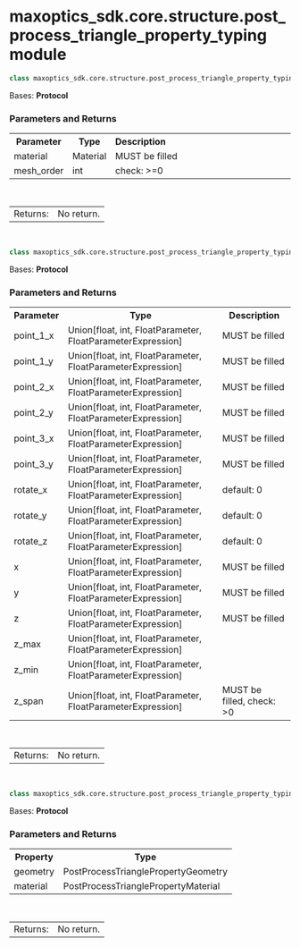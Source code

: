 # maxoptics_sdk.core.structure.post_process_triangle_property_typing module

```py
class maxoptics_sdk.core.structure.post_process_triangle_property_typing.PostProcessRectanglePropertyMaterial(*args, **kwargs)
```

Bases: **Protocol**

### Parameters and Returns

<table class="custom-table">
    <tr>
        <th>Parameter</th>
        <th>Type</th>
        <th>Description&nbsp;&nbsp;&nbsp;&nbsp;&nbsp;&nbsp;&nbsp;&nbsp;&nbsp;&nbsp;&nbsp;&nbsp;&nbsp;&nbsp;&nbsp;&nbsp;&nbsp;&nbsp;&nbsp;&nbsp;&nbsp;&nbsp;&nbsp;&nbsp;&nbsp;&nbsp;&nbsp;&nbsp;&nbsp;&nbsp;&nbsp;&nbsp;&nbsp;&nbsp;&nbsp;&nbsp;&nbsp;&nbsp;&nbsp;&nbsp;&nbsp;&nbsp;&nbsp;&nbsp;&nbsp;&nbsp;&nbsp;&nbsp;&nbsp;&nbsp;&nbsp;&nbsp;&nbsp;&nbsp;&nbsp;&nbsp;&nbsp;&nbsp;&nbsp;&nbsp;&nbsp;&nbsp;&nbsp;&nbsp;&nbsp;&nbsp;&nbsp;&nbsp;&nbsp;&nbsp;&nbsp;&nbsp;&nbsp;&nbsp;&nbsp;&nbsp;&nbsp;&nbsp;&nbsp;&nbsp;&nbsp;&nbsp;&nbsp;&nbsp;&nbsp;&nbsp;&nbsp;&nbsp;&nbsp;&nbsp;&nbsp;&nbsp;&nbsp;&nbsp;&nbsp;&nbsp;&nbsp;&nbsp;&nbsp;&nbsp;&nbsp;&nbsp;&nbsp;&nbsp;&nbsp;&nbsp;&nbsp;&nbsp;&nbsp;&nbsp;&nbsp;&nbsp;&nbsp;&nbsp;&nbsp;</th>
    </tr>
    <tr>
        <td>material</td>
        <td>Material</td>
        <td>MUST be filled</td>
    </tr>
    <tr>
        <td>mesh_order</td>
        <td>int</td>
        <td>check: &gt;=0</td>
    </tr>
</table>
<br/> 
<table class="custom-table">
  <tr>
    <td class="third-column">Returns:</td>
    <td class="fourth-column">No return.</td>
  </tr>
</table>
<br/>

```py
class maxoptics_sdk.core.structure.post_process_triangle_property_typing.PostProcessRectanglePropertyGeometry(*args, **kwargs)
```
Bases: **Protocol**

### Parameters and Returns

<table class="custom-table">
    <tr>
        <th>Parameter</th>
        <th>Type</th>
        <th>Description</th>
    </tr>
    <tr>
        <td>point_1_x</td>
        <td>Union[float, int, FloatParameter, FloatParameterExpression]</td>
        <td>MUST be filled</td>
    </tr>
    <tr>
        <td>point_1_y</td>
        <td>Union[float, int, FloatParameter, FloatParameterExpression]</td>
        <td>MUST be filled</td>
    </tr>
    <tr>
        <td>point_2_x</td>
        <td>Union[float, int, FloatParameter, FloatParameterExpression]</td>
        <td>MUST be filled</td>
    </tr>
    <tr>
        <td>point_2_y</td>
        <td>Union[float, int, FloatParameter, FloatParameterExpression]</td>
        <td>MUST be filled</td>
    </tr>
    <tr>
        <td>point_3_x</td>
        <td>Union[float, int, FloatParameter, FloatParameterExpression]</td>
        <td>MUST be filled</td>
    </tr>
    <tr>
        <td>point_3_y</td>
        <td>Union[float, int, FloatParameter, FloatParameterExpression]</td>
        <td>MUST be filled</td>
    </tr>
    <tr>
        <td>rotate_x</td>
        <td>Union[float, int, FloatParameter, FloatParameterExpression]</td>
        <td>default: 0</td>
    </tr>
    <tr>
        <td>rotate_y</td>
        <td>Union[float, int, FloatParameter, FloatParameterExpression]</td>
        <td>default: 0</td>
    </tr>
    <tr>
        <td>rotate_z</td>
        <td>Union[float, int, FloatParameter, FloatParameterExpression]</td>
        <td>default: 0</td>
    </tr>
    <tr>
        <td>x</td>
        <td>Union[float, int, FloatParameter, FloatParameterExpression]</td>
        <td>MUST be filled</td>
    </tr>
    <tr>
        <td>y</td>
        <td>Union[float, int, FloatParameter, FloatParameterExpression]</td>
        <td>MUST be filled</td>
    </tr>
    <tr>
        <td>z</td>
        <td>Union[float, int, FloatParameter, FloatParameterExpression]</td>
        <td>MUST be filled</td>
    </tr>
    <tr>
        <td>z_max</td>
        <td>Union[float, int, FloatParameter, FloatParameterExpression]</td>
        <td></td>
    </tr>
    <tr>
        <td>z_min</td>
        <td>Union[float, int, FloatParameter, FloatParameterExpression]</td>
        <td></td>
    </tr>
    <tr>
        <td>z_span</td>
        <td>Union[float, int, FloatParameter, FloatParameterExpression]</td>
        <td>MUST be filled, check: &gt;0</td>
    </tr>
</table>
<br/> 
<table class="custom-table">
  <tr>
    <td class="third-column">Returns:</td>
    <td class="fourth-column">No return.</td>
  </tr>
</table>
<br/>

```py
class maxoptics_sdk.core.structure.post_process_triangle_property_typing.PostProcessRectangleProperty(*args, **kwargs)
```

Bases: **Protocol**

### Parameters and Returns

<table class="custom-table">
    <tr>
        <th>Property</th>
        <th>Type</th>
    </tr>
    <tr>
        <td class="third-column">geometry</td>
        <td class="fourth-column">PostProcessTrianglePropertyGeometry</td>
    </tr>
    <tr>
        <td>material</td>
        <td>PostProcessTrianglePropertyMaterial</td>
    </tr>
</table>
<br/> 
<table class="custom-table">
  <tr>
    <td class="third-column">Returns:</td>
    <td class="fourth-column">No return.</td>
  </tr>
</table>
